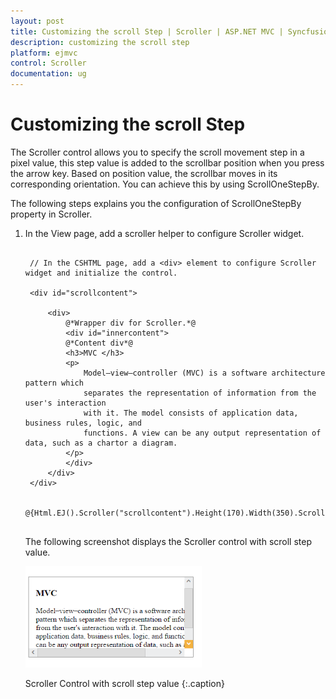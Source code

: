 ```yaml
---
layout: post
title: Customizing the scroll Step | Scroller | ASP.NET MVC | Syncfusion
description: customizing the scroll step
platform: ejmvc
control: Scroller
documentation: ug
---
```


# Customizing the scroll Step

The Scroller control allows you to specify the scroll movement step in a pixel value, this step value is added to the scrollbar position when you press the arrow key. Based on position value, the scrollbar moves in its corresponding orientation. You can achieve this by using ScrollOneStepBy.

The following steps explains you the configuration of ScrollOneStepBy property in Scroller. 

1. In the View page, add a scroller helper to configure Scroller widget.

   ~~~ cshtml

	// In the CSHTML page, add a <div> element to configure Scroller widget and initialize the control.

	<div id="scrollcontent">

		<div>                              
			@*Wrapper div for Scroller.*@
			<div id="innercontent">       
			@*Content div*@
			<h3>MVC </h3>	
			<p> 
				Model–view–controller (MVC) is a software architecture pattern which 
				separates the representation of information from the user's interaction
				with it. The model consists of application data, business rules, logic, and
				functions. A view can be any output representation of data, such as a chartor a diagram.
			</p>
			</div>
		</div>
	</div>

	@{Html.EJ().Scroller("scrollcontent").Height(170).Width(350).ScrollOneStepBy(50).Render();}
	
   ~~~
   

	The following screenshot displays the Scroller control with scroll step value.

	![](Customizing-the-scroll-Step_images/Customizing-the-scroll-Step_img1.png)

	Scroller Control with scroll step value
	{:.caption}